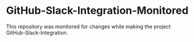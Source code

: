 # GitHub-Slack-Integration-Monitored
This repository was monitored for changes while making the project GitHub-Slack-Integration.
